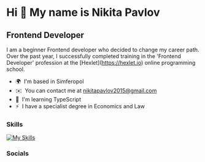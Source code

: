Hi 👋 My name is Nikita Pavlov
==============================

Frontend Developer
------------------

I am a beginner Frontend developer who decided to change my career path. Over the past year, I successfully completed training in the 'Frontend Developer' profession at the \[Hexlet\](https://hexlet.io) online programming school.

*   🌍  I'm based in Simferopol
*   ✉️  You can contact me at [nikitapavlov2015@gmail.com](mailto:nikitapavlov2015@gmail.com)
*   🧠  I'm learning TypeScript
*   ⚡  I have a specialist degree in Economics and Law

### Skills 

[![My Skills](https://skillicons.dev/icons?i=js,ts,html,css,sass,pug,bootstrap,react,redux,webpack,gulp,vite,git,github,jest,figma)](https://skillicons.dev)
                    
### Socials
                              
<p align="left">
<a href="https://www.github.com/Idealistnik" target="_blank" rel="noreferrer">
